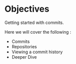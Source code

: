 # Objectives

Getting started with commits.

Here we will cover the following : 
* Commits
* Repositories
* Viewing a commit history
* Deeper Dive